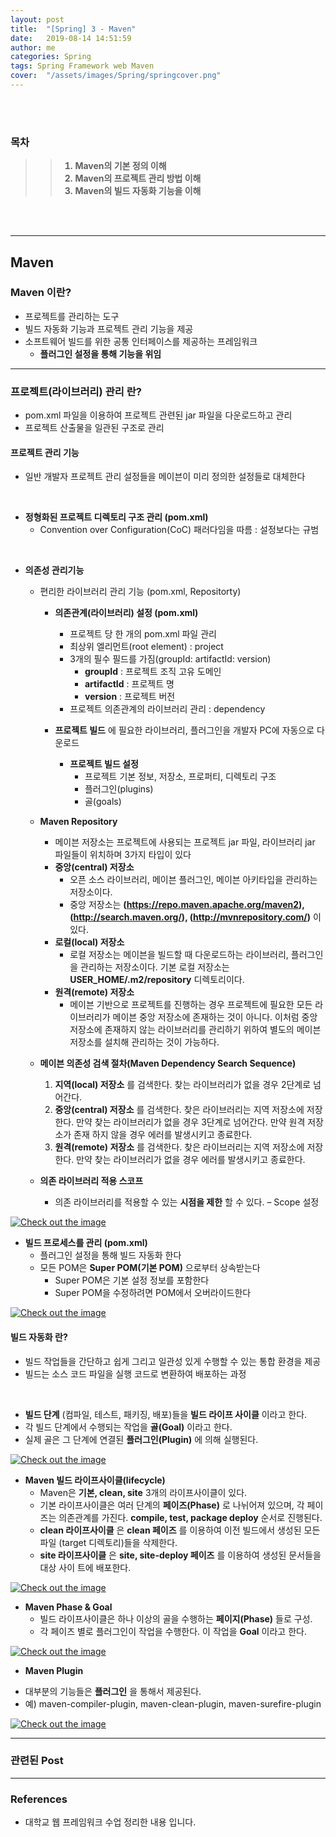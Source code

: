 ```yaml
---
layout: post
title:  "[Spring] 3 - Maven"
date:   2019-08-14 14:51:59
author: me
categories: Spring
tags: Spring Framework web Maven
cover:  "/assets/images/Spring/springcover.png"
---
```



<br />
<br />


### 목차

<strong>

>> 1. Maven의 기본 정의 이해
>> 2. Maven의 프로젝트 관리 방법 이해
>> 3. Maven의 빌드 자동화 기능을 이해

</strong>


<br />
<br />


<hr />

## Maven
### Maven 이란?
* 프로젝트를 관리하는 도구
* 빌드 자동화 기능과 프로젝트 관리 기능을 제공
* 소프트웨어 빌드를 위한 공통 인터페이스를 제공하는 프레임워크
  - __플러그인 설정을 통해 기능을 위임__

<hr />

### 프로젝트(라이브러리) 관리 란?
* pom.xml 파일을 이용하여 프로젝트 관련된 jar 파일을 다운로드하고 관리
* 프로젝트 산출물을 일관된 구조로 관리


#### 프로젝트 관리 기능
* 일반 개발자 프로젝트 관리 설정들을 메이븐이 미리 정의한 설정들로 대체한다

<br />

* __정형화된 프로젝트 디렉토리 구조 관리 (pom.xml)__
  + Convention over Configuration(CoC) 패러다임을 따름 : 설정보다는 규범

<br />

* __의존성 관리기능__
  + 편리한 라이브러리 관리 기능 (pom.xml, Repositorty)
    - __의존관계(라이브러리) 설정 (pom.xml)__
      - 프로젝트 당 한 개의 pom.xml 파일 관리
      - 최상위 엘리먼트(root element) : project
      - 3개의 필수 필드를 가짐(groupId: artifactId: version)
        - __groupId__ : 프로젝트 조직 고유 도메인
        - __artifactId__ : 프로젝트 명
        - __version__ : 프로젝트 버전
      - 프로젝트 의존관계의 라이브러리 관리 : dependency


    - __프로젝트 빌드__ 에 필요한 라이브러리, 플러그인을 개발자 PC에 자동으로 다운로드
      - __프로젝트 빌드 설정__
        - 프로젝트 기본 정보, 저장소, 프로퍼티, 디렉토리 구조
        - 플러그인(plugins)
        - 골(goals)

  + __Maven Repository__
    - 메이븐 저장소는 프로젝트에 사용되는 프로젝트 jar 파일, 라이브러리 jar 파일들이 위치하며 3가지 타입이 있다
    - __중앙(central) 저장소__ 
      - 오픈 소스 라이브러리, 메이븐 플러그인, 메이븐 아키타입을 관리하는 저장소이다.
      - 중앙 저장소는 __(https://repo.maven.apache.org/maven2), (http://search.maven.org/), (http://mvnrepository.com/)__ 이 있다.
    - __로컬(local) 저장소__
      - 로컬 저장소는 메이븐을 빌드할 때 다운로드하는 라이브러리, 플러그인을 관리하는 저장소이다. 기본 로컬 저장소는 __USER_HOME/.m2/repository__ 디렉토리이다.
    - __원격(remote) 저장소__ 
      - 메이븐 기반으로 프로젝트를 진행하는 경우 프로젝트에 필요한 모든 라이브러리가 메이븐 중앙 저장소에 존재하는 것이 아니다. 이처럼 중앙 저장소에 존재하지 않는 라이브러리를 관리하기 위하여 별도의 메이븐 저장소를 설치해 관리하는 것이 가능하다.
  - __메이븐 의존성 검색 절차(Maven Dependency Search Sequence)__
    1.  __지역(local) 저장소__ 를 검색한다. 찾는 라이브러리가 없을 경우 2단계로 넘어간다.
    2. __중앙(central) 저장소__ 를 검색한다. 찾은 라이브러리는 지역 저장소에 저장한다. 만약 찾는 라이브러리가 없을 경우 3단계로 넘어간다. 만약 원격 저장소가 존재 하지 않을 경우 에러를 발생시키고 종료한다.
    3. __원격(remote) 저장소__ 를 검색한다. 찾은 라이브러리는 지역 저장소에 저장한다. 만약 찾는 라이브러리가 없을 경우 에러를 발생시키고 종료한다.

  - __의존 라이브러리 적용 스코프__
    - 의존 라이브러리를 적용할 수 있는 __시점을 제한__ 할 수 있다. – Scope 설정
<a href="{{ site.spring_img }}/spring_maven_2.JPG" data-lightbox="falcon9-large" data-title="Check out the image">
  <img src="{{ site.spring_img }}/spring_maven_2.JPG" title="Check out the image">
</a>

<br />

* __빌드 프로세스를 관리 (pom.xml)__
  + 플러그인 설정을 통해 빌드 자동화 한다
  + 모든 POM은 __Super POM(기본 POM)__ 으로부터 상속받는다
    - Super POM은 기본 설정 정보를 포함한다
    - Super POM을 수정하려면 POM에서 오버라이드한다
<a href="{{ site.spring_img }}/spring_maven_1.JPG" data-lightbox="falcon9-large" data-title="Check out the image">
  <img src="{{ site.spring_img }}/spring_maven_1.JPG" title="Check out the image">
</a>


#### 빌드 자동화 란?
* 빌드 작업들을 간단하고 쉽게 그리고 일관성 있게 수행할 수 있는 통합 환경을 제공
* 빌드는 소스 코드 파일을 실행 코드로 변환하여 배포하는 과정

<br />

* __빌드 단계__ (컴파일, 테스트, 패키징, 배포)들을 __빌드 라이프 사이클__ 이라고 한다.
* 각 빌드 단계에서 수행되는 작업을 __골(Goal)__ 이라고 한다.
* 실제 골은 그 단계에 연결된 __플러그인(Plugin)__ 에 의해 실행된다.
<a href="{{ site.spring_img }}/spring_maven_3.JPG" data-lightbox="falcon9-large" data-title="Check out the image">
  <img src="{{ site.spring_img }}/spring_maven_3.JPG" title="Check out the image">
</a>

* __Maven 빌드 라이프사이클(lifecycle)__
  - Maven은 __기본, clean, site__ 3개의 라이프사이클이 있다.
  - 기본 라이프사이클은 여러 단계의 __페이즈(Phase)__ 로 나뉘어져 있으며, 각 페이즈는 의존관계를 가진다. __compile, test, package deploy__ 순서로 진행된다.
  - __clean 라이프사이클__ 은 __clean 페이즈__ 를 이용하여 이전 빌드에서 생성된 모든 파일
  (target 디렉토리)들을 삭제한다.
  - __site 라이프사이클__ 은 __site, site-deploy 페이즈__ 를 이용하여 생성된 문서들을 대상 사이
  트에 배포한다. 
<a href="{{ site.spring_img }}/spring_maven_4.JPG" data-lightbox="falcon9-large" data-title="Check out the image">
  <img src="{{ site.spring_img }}/spring_maven_4.JPG" title="Check out the image">
</a>

* __Maven Phase & Goal__
  - 빌드 라이프사이클은 하나 이상의 골을 수행하는 __페이지(Phase)__ 들로 구성.
  - 각 페이즈 별로 플러그인이 작업을 수행한다. 이 작업을 __Goal__ 이라고 한다. 
<a href="{{ site.spring_img }}/spring_maven_5.JPG" data-lightbox="falcon9-large" data-title="Check out the image">
  <img src="{{ site.spring_img }}/spring_maven_5.JPG" title="Check out the image">
</a>

* __Maven Plugin__
- 대부분의 기능들은 __플러그인__ 을 통해서 제공된다.
- 예) maven-compiler-plugin, maven-clean-plugin, maven-surefire-plugin
<a href="{{ site.spring_img }}/spring_maven_6.JPG" data-lightbox="falcon9-large" data-title="Check out the image">
  <img src="{{ site.spring_img }}/spring_maven_6.JPG" title="Check out the image">
</a>


<hr />


### 관련된 Post


<hr />


### References
* 대학교 웹 프레임워크 수업 정리한 내용 입니다.